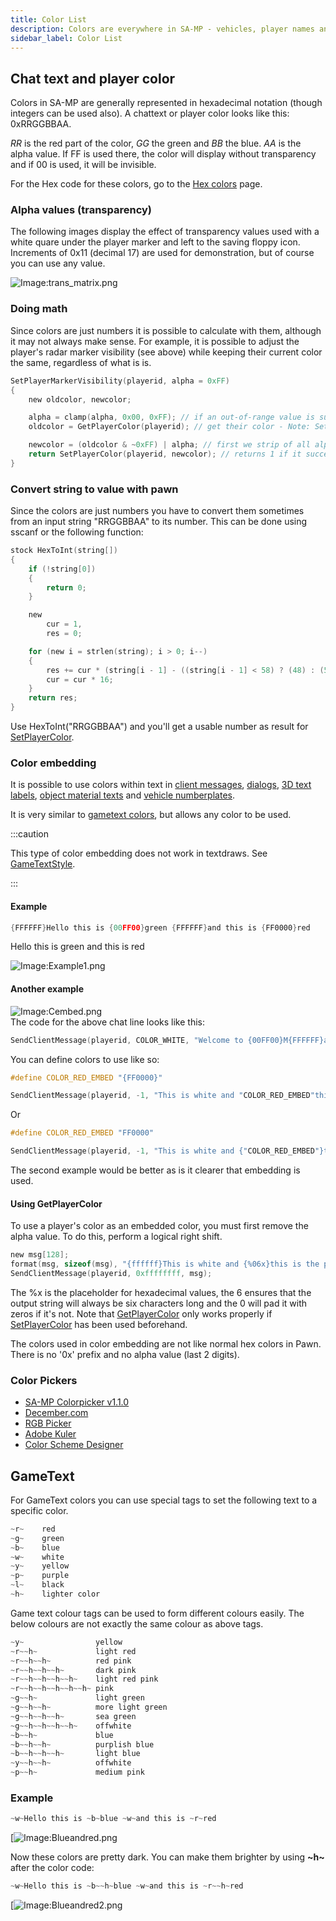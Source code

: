 ```yaml
---
title: Color List
description: Colors are everywhere in SA-MP - vehicles, player names and blips, textdraws, gametext, chat, 3D texts and dialogs (as color embedding)! Below you can find information about these different things.
sidebar_label: Color List
---
```


## Chat text and player color

Colors in SA-MP are generally represented in hexadecimal notation (though integers can be used also). A chattext or player color looks like this: 0xRRGGBBAA.

_RR_ is the red part of the color, _GG_ the green and _BB_ the blue. _AA_ is the alpha value. If FF is used there, the color will display without transparency and if 00 is used, it will be invisible.

For the Hex code for these colors, go to the [Hex colors](../../scripting/resources/hex-colors.md) page.

### Alpha values (transparency)

The following images display the effect of transparency values used with a white quare under the player marker and left to the saving floppy icon. Increments of 0x11 (decimal 17) are used for demonstration, but of course you can use any value.

![Image:trans_matrix.png](https://assets.open.mp/assets/images/colorList/transparency/trans_matrix.png)

### Doing math

Since colors are just numbers it is possible to calculate with them, although it may not always make sense. For example, it is possible to adjust the player's radar marker visibility (see above) while keeping their current color the same, regardless of what is is.

```c
SetPlayerMarkerVisibility(playerid, alpha = 0xFF)
{
    new oldcolor, newcolor;

    alpha = clamp(alpha, 0x00, 0xFF); // if an out-of-range value is supplied we'll fix it here first
    oldcolor = GetPlayerColor(playerid); // get their color - Note: SetPlayerColor must have been used beforehand

    newcolor = (oldcolor & ~0xFF) | alpha; // first we strip of all alpha data (& ~0xFF) and then we replace it with our desired value (| alpha)
    return SetPlayerColor(playerid, newcolor); // returns 1 if it succeeded, 0 otherwise
}
```

### Convert string to value with pawn

Since the colors are just numbers you have to convert them sometimes from an input string "RRGGBBAA" to its number. This can be done using sscanf or the following function:

```c
stock HexToInt(string[])
{
    if (!string[0])
    {
        return 0;
    }

    new
        cur = 1,
        res = 0;

    for (new i = strlen(string); i > 0; i--)
    {
        res += cur * (string[i - 1] - ((string[i - 1] < 58) ? (48) : (55)));
        cur = cur * 16;
    }
    return res;
}
```

Use HexToInt("RRGGBBAA") and you'll get a usable number as result for [SetPlayerColor](../../scripting/functions/SetPlayerColor.md).

### Color embedding

It is possible to use colors within text in [client messages](../../scripting/functions/SendClientMessage.md"), [dialogs](../../scripting/functions/ShowPlayerDialog.md), [3D text labels](../../scripting/functions/Create3DTextLabel.md), [object material texts](../../scripting/functions/SetObjectMaterialText.md) and [vehicle numberplates](../../scripting/functions/SetVehicleNumberPlate.md").

It is very similar to [gametext colors](../../scripting/resources/gametextstyles.md), but allows any color to be used.

:::caution

This type of color embedding does not work in textdraws. See [GameTextStyle](../../scripting/resources/gametextstyles.md).

:::

#### Example

```c
{FFFFFF}Hello this is {00FF00}green {FFFFFF}and this is {FF0000}red
```

Hello this is green and this is red

![Image:Example1.png](https://assets.open.mp/assets/images/colorList/Example1.png)

#### Another example

![Image:Cembed.png](https://assets.open.mp/assets/images/colorList/Cembed.png)  
The code for the above chat line looks like this:

```c
SendClientMessage(playerid, COLOR_WHITE, "Welcome to {00FF00}M{FFFFFF}a{FF0000}r{FFFFFF}c{00FF00}o{FFFFFF}'{FF0000}s {FFFFFF}B{00FF00}i{FFFFFF}s{FF0000}t{FFFFFF}r{00FF00}o{FFFFFF}!");
```

You can define colors to use like so:

```c
#define COLOR_RED_EMBED "{FF0000}"

SendClientMessage(playerid, -1, "This is white and "COLOR_RED_EMBED"this is red.");
```

Or

```c
#define COLOR_RED_EMBED "FF0000"

SendClientMessage(playerid, -1, "This is white and {"COLOR_RED_EMBED"}this is red.");
```

The second example would be better as is it clearer that embedding is used.

#### Using GetPlayerColor

To use a player's color as an embedded color, you must first remove the alpha value. To do this, perform a logical right shift.

```c
new msg[128];
format(msg, sizeof(msg), "{ffffff}This is white and {%06x}this is the player's color!", GetPlayerColor(playerid) >>> 8);
SendClientMessage(playerid, 0xffffffff, msg);
```

The %x is the placeholder for hexadecimal values, the 6 ensures that the output string will always be six characters long and the 0 will pad it with zeros if it's not. Note that [GetPlayerColor](../../scripting/resources/GetPlayerColor.md) only works properly if [SetPlayerColor](../../scripting/resources/SetPlayerColor.md) has been used beforehand.

The colors used in color embedding are not like normal hex colors in Pawn. There is no '0x' prefix and no alpha value (last 2 digits).

### Color Pickers

- [SA-MP Colorpicker v1.1.0](http://www.gtavision.com/index.php?section=downloads&site=download&id=1974)
- [December.com](http://www.december.com/html/spec/color.html)
- [RGB Picker](http://psyclops.com/tools/rgb)
- [Adobe Kuler](https://kuler.adobe.com/create/color-wheel/)
- [Color Scheme Designer](http://colorschemedesigner.com/)

## GameText

For GameText colors you can use special tags to set the following text to a specific color.

```c
~r~    red
~g~    green
~b~    blue
~w~    white
~y~    yellow
~p~    purple
~l~    black
~h~    lighter color
```

Game text colour tags can be used to form different colours easily. The below colours are not exactly the same colour as above tags.

```c
~y~                yellow
~r~~h~             light red
~r~~h~~h~          red pink
~r~~h~~h~~h~       dark pink
~r~~h~~h~~h~~h~    light red pink
~r~~h~~h~~h~~h~~h~ pink
~g~~h~             light green
~g~~h~~h~          more light green
~g~~h~~h~~h~       sea green
~g~~h~~h~~h~~h~    offwhite
~b~~h~             blue
~b~~h~~h~          purplish blue
~b~~h~~h~~h~       light blue
~y~~h~~h~          offwhite
~p~~h~             medium pink
```

### Example

```c
~w~Hello this is ~b~blue ~w~and this is ~r~red
```

[![Image:Blueandred.png](https://assets.open.mp/assets/images/colorList/Blueandred.png)

Now these colors are pretty dark. You can make them brighter by using **~h~** after the color code:

```c
~w~Hello this is ~b~~h~blue ~w~and this is ~r~~h~red
```

[![Image:Blueandred2.png](https://assets.open.mp/assets/images/colorList/Blueandred2.png)
